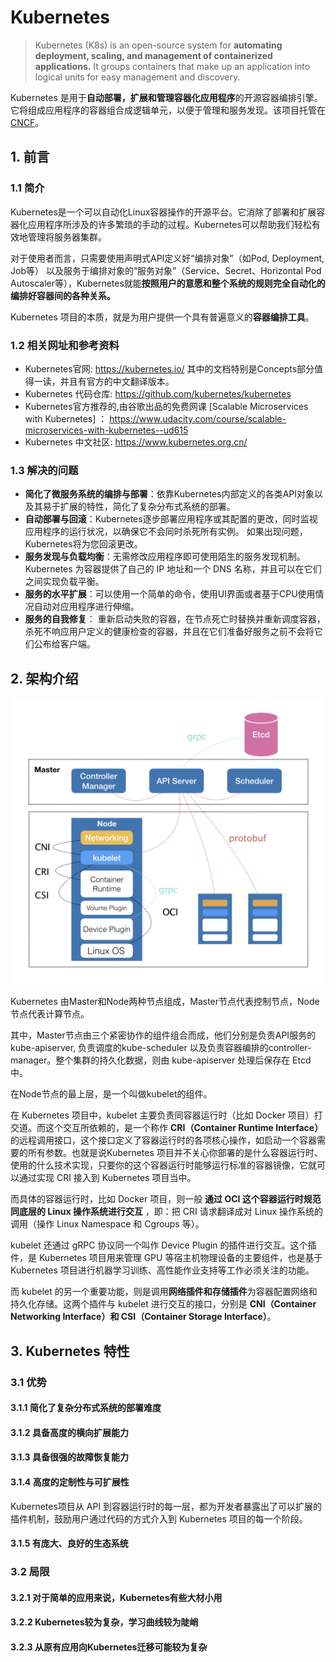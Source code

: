 # Kubernetes

> Kubernetes (K8s) is an open-source system for **automating deployment, scaling, and management of containerized applications.** It groups containers that make up an application into logical units for easy management and discovery. 

Kubernetes 是用于**自动部署，扩展和管理容器化应用程序**的开源容器编排引擎。 它将组成应用程序的容器组合成逻辑单元，以便于管理和服务发现。该项目托管在 [CNCF](https://www.cncf.io/about)。

## 1. 前言

### 1.1 简介

Kubernetes是一个可以自动化Linux容器操作的开源平台。它消除了部署和扩展容器化应用程序所涉及的许多繁琐的手动的过程。Kubernetes可以帮助我们轻松有效地管理将服务器集群。

对于使用者而言，只需要使用声明式API定义好“编排对象”（如Pod, Deployment, Job等） 以及服务于编排对象的“服务对象”（Service、Secret、Horizontal Pod Autoscaler等），Kubernetes就能**按照用户的意愿和整个系统的规则完全自动化的编排好容器间的各种关系。**

Kubernetes 项目的本质，就是为用户提供一个具有普遍意义的**容器编排工具**。

### 1.2 相关网址和参考资料

+ Kubernetes官网: https://kubernetes.io/  其中的文档特别是Concepts部分值得一读，并且有官方的中文翻译版本。
+ Kubernetes 代码仓库: https://github.com/kubernetes/kubernetes
+ Kubernetes官方推荐的,由谷歌出品的免费网课 [Scalable Microservices with Kubernetes] ： https://www.udacity.com/course/scalable-microservices-with-kubernetes--ud615
+ Kubernetes 中文社区: https://www.kubernetes.org.cn/

### 1.3 解决的问题

* **简化了微服务系统的编排与部署**：依靠Kubernetes内部定义的各类API对象以及其易于扩展的特性，简化了复杂分布式系统的部署。
* **自动部署与回滚**：Kubernetes逐步部署应用程序或其配置的更改，同时监视应用程序的运行状况，以确保它不会同时杀死所有实例。 如果出现问题，Kubernetes将为您回滚更改。 
* **服务发现与负载均衡**：无需修改应用程序即可使用陌生的服务发现机制。Kubernetes 为容器提供了自己的 IP 地址和一个 DNS 名称，并且可以在它们之间实现负载平衡。
* **服务的水平扩展**：可以使用一个简单的命令，使用UI界面或者基于CPU使用情况自动对应用程序进行伸缩。
* **服务的自我修复**： 重新启动失败的容器，在节点死亡时替换并重新调度容器，杀死不响应用户定义的健康检查的容器，并且在它们准备好服务之前不会将它们公布给客户端。

## 2. 架构介绍

![architecture](https://github.com/Humbertzhang/microservice-projects-intro/blob/master/pictures/kubernetes/architecture.png?raw=true)



Kubernetes 由Master和Node两种节点组成，Master节点代表控制节点，Node节点代表计算节点。

其中，Master节点由三个紧密协作的组件组合而成，他们分别是负责API服务的kube-apiserver, 负责调度的kube-scheduler 以及负责容器编排的controller-manager。整个集群的持久化数据，则由 kube-apiserver 处理后保存在 Etcd 中。

在Node节点的最上层，是一个叫做kubelet的组件。

在 Kubernetes 项目中，kubelet 主要负责同容器运行时（比如 Docker 项目）打交道。而这个交互所依赖的，是一个称作 **CRI（Container Runtime Interface）** 的远程调用接口，这个接口定义了容器运行时的各项核心操作，如启动一个容器需要的所有参数。也就是说Kubernetes 项目并不关心你部署的是什么容器运行时、使用的什么技术实现，只要你的这个容器运行时能够运行标准的容器镜像，它就可以通过实现 CRI 接入到 Kubernetes 项目当中。

而具体的容器运行时，比如 Docker 项目，则一般 **通过 OCI 这个容器运行时规范同底层的 Linux 操作系统进行交互** ，即：把 CRI 请求翻译成对 Linux 操作系统的调用（操作 Linux Namespace 和 Cgroups 等）。

kubelet 还通过 gRPC 协议同一个叫作 Device Plugin 的插件进行交互。这个插件，是 Kubernetes 项目用来管理 GPU 等宿主机物理设备的主要组件，也是基于 Kubernetes 项目进行机器学习训练、高性能作业支持等工作必须关注的功能。

而 kubelet 的另一个重要功能，则是调用**网络插件和存储插件**为容器配置网络和持久化存储。这两个插件与 kubelet 进行交互的接口，分别是 **CNI（Container Networking Interface）和 CSI（Container Storage Interface）**。





## 3. Kubernetes 特性



### 3.1 优势



#### 3.1.1 简化了复杂分布式系统的部署难度



#### 3.1.2 具备高度的横向扩展能力



#### 3.1.3 具备很强的故障恢复能力



#### 3.1.4 高度的定制性与可扩展性

Kubernetes项目从 API 到容器运行时的每一层，都为开发者暴露出了可以扩展的插件机制，鼓励用户通过代码的方式介入到 Kubernetes 项目的每一个阶段。



#### 3.1.5 有庞大、良好的生态系统



### 3.2 局限



#### 3.2.1 对于简单的应用来说，Kubernetes有些大材小用



#### 3.2.2 Kubernetes较为复杂，学习曲线较为陡峭



#### 3.2.3 从原有应用向Kubernetes迁移可能较为复杂



